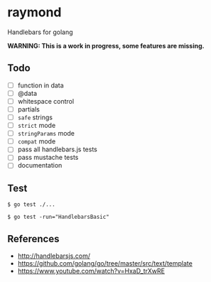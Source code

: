# raymond

Handlebars for golang

**WARNING: This is a work in progress, some features are missing.**

## Todo

- [ ] function in data
- [ ] @data
- [ ] whitespace control
- [ ] partials
- [ ] `safe` strings
- [ ] `strict` mode
- [ ] `stringParams` mode
- [ ] `compat` mode
- [ ] pass all handlebars.js tests
- [ ] pass mustache tests
- [ ] documentation

## Test

    $ go test ./...

    $ go test -run="HandlebarsBasic"

## References

  - <http://handlebarsjs.com/>
  - <https://github.com/golang/go/tree/master/src/text/template>
  - <https://www.youtube.com/watch?v=HxaD_trXwRE>
